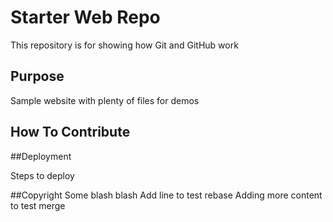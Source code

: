 # Starter Web Repo

This repository is for showing how Git and GitHub work

## Purpose

Sample website with plenty of files for demos

## How To Contribute

##Deployment

Steps to deploy

##Copyright
Some blash blash
Add line to test rebase
Adding more content to test merge
